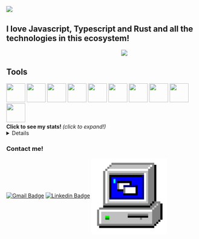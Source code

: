 <!--### ✨ Hi !!! Welcome to my profile 👋 ✨-->

<img src="https://imgur.com/iUj1E6s.png"></img>

## I love Javascript, Typescript and Rust and all the technologies in this ecosystem!
<img align='right' src='https://user-images.githubusercontent.com/5713670/87202985-820dcb80-c2b6-11ea-9f56-7ec461c497c3.gif' width='200"'>
<br/>


<!--
**alvarobasia/alvarobasia** is a ✨ _special_ ✨ repository because its `README.md` (this file) appears on your GitHub profile.
-->
<h2>Tools</h2>
<div>
 <img src="https://camo.githubusercontent.com/3e656c564799684232b370b9b3d227e98f65d460/68747470733a2f2f692e737461636b2e696d6775722e636f6d2f4d6d7777322e706e67" width="50" height="50"/>
 <img src="https://i0.wp.com/storage.googleapis.com/blog-images-backup/1*0ei2MOQxAzF7krm-v60wnQ.jpeg?ssl=1" width="50" height="50"  />
<img src="https://cdn4.iconfinder.com/data/icons/logos-3/600/React.js_logo-512.png" width="50" height="50" style="display: none;" />
  <img src="https://d33wubrfki0l68.cloudfront.net/e937e774cbbe23635999615ad5d7732decad182a/26072/logo-small.ede75a6b.svg" width="50" height="50"  />
  <img src="https://cdn.worldvectorlogo.com/logos/next-js.svg" width="50" height="50"  />
 <img src="https://upload.wikimedia.org/wikipedia/commons/thumb/d/d5/Rust_programming_language_black_logo.svg/1200px-Rust_programming_language_black_logo.svg.png" width="50" height="50"  />
  <img src="https://upload.wikimedia.org/wikipedia/commons/thumb/6/61/HTML5_logo_and_wordmark.svg/1200px-HTML5_logo_and_wordmark.svg.png" width="50" height="50"  />
 <img src="https://upload.wikimedia.org/wikipedia/commons/d/d5/CSS3_logo_and_wordmark.svg" width="50" height="50"  />
 <img src="https://upload.wikimedia.org/wikipedia/commons/thumb/1/1f/WebAssembly_Logo.svg/1200px-WebAssembly_Logo.svg.png" width="50" height="50"  />
 <img src="https://lh3.googleusercontent.com/proxy/dY-9nd-wtUzRKuTutyK2w5g0mywAPAFh-LGQqstzeGKmKqp9-s6iDZi1li_W1tEExNMMfOGzhDgLXS9L8GrR5PGFgHdK2nQDrkZZ9n5M4GxJNQAtmx_VzR8coeT0K_iDHsYetkD8eUmyWXfobx1LynuwY_7WWt0slaM" width="50" height="50"  />
 <img src="https://cdn.iconscout.com/icon/free/png-512/c-programming-569564.png" width="50" height="50"  />
 </div>
 
 </div>







 <summary> <b> Click to see my stats! </b> <i>(click to expand!)</i> </summary>
 <details>

[![Anurag's github stats](https://github-readme-stats.vercel.app/api?username=alvarobasia&count_private=true&show_icons=true&theme=dracula)](https://github.com/anuraghazra/github-readme-stats)
<img align='center' src="https://media.giphy.com/media/xUA7bdpLxQhsSQdyog/giphy.gif"></img>
</details>

### Contact me!
[![Gmail Badge](https://img.shields.io/badge/gmail-%23D14836.svg?&style=for-the-badge&logo=gmail&logoColor=white)](mailto:alvaro.araujo@aluno.ufop.edu.br)
[![Linkedin Badge](https://img.shields.io/badge/linkedin-%230077B5.svg?&style=for-the-badge&logo=linkedin&logoColor=white)](https://www.linkedin.com/in/alvaro-de-araujo-845741135/)
 <img align="center" alt="GIF" src="https://github.com/deut-erium/deut-erium/blob/master/assets/computer.gif?raw=1" width="200vw" />
